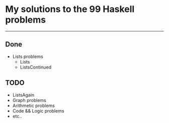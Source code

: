 # My solutions to the 99 Haskell problems
-------------------------------------------------------------------------------
## Done
- Lists problems
  - Lists
  - ListsContinued
## TODO
- ListsAgain
- Graph problems
- Arithmetic problems
- Code && Logic problems
- etc..
